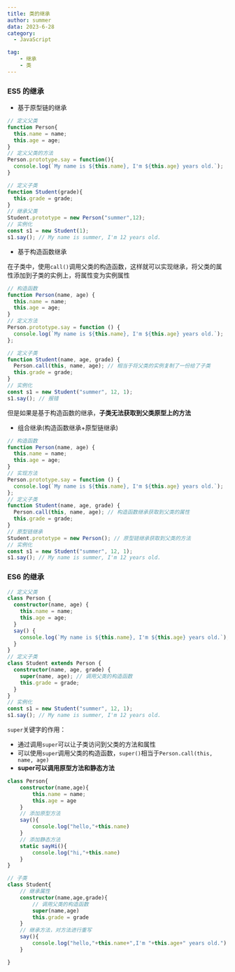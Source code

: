 ```yaml
---
title: 类的继承
author: summer
data: 2023-6-28
category:
  - JavaScript

tag:
    - 继承
    - 类
---
```


### ES5 的继承

- 基于原型链的继承

```typescript
// 定义父类
function Person{
  this.name = name;
  this.age = age;
}
// 定义父类的方法
Person.prototype.say = function(){
  console.log(`My name is ${this.name}, I'm ${this.age} years old.`);
}

// 定义子类
function Student(grade){
  this.grade = grade;
}
// 继承父类
Student.prototype = new Person("summer",12);
// 实例化
const s1 = new Student(1);
s1.say(); // My name is summer, I'm 12 years old.
```

- 基于构造函数继承

在子类中，使用`call()`调用父类的构造函数，这样就可以实现继承，将父类的属性添加到子类的实例上，将属性变为实例属性

```typescript
// 构造函数
function Person(name, age) {
  this.name = name;
  this.age = age;
}
// 定义方法
Person.prototype.say = function () {
  console.log(`My name is ${this.name}, I'm ${this.age} years old.`);
};

// 定义子类
function Student(name, age, grade) {
  Person.call(this, name, age); // 相当于将父类的实例复制了一份给了子类
  this.grade = grade;
}
// 实例化
const s1 = new Student("summer", 12, 1);
s1.say(); // 报错
```

但是如果是基于构造函数的继承，**子类无法获取到父类原型上的方法**

- 组合继承(构造函数继承+原型链继承)

```typescript
// 构造函数
function Person(name, age) {
  this.name = name;
  this.age = age;
}
// 实现方法
Person.prototype.say = function () {
  console.log(`My name is ${this.name}, I'm ${this.age} years old.`);
};
// 定义子类
function Student(name, age, grade) {
  Person.call(this, name, age); // 构造函数继承获取到父类的属性
  this.grade = grade;
}
// 原型链继承
Student.prototype = new Person(); // 原型链继承获取到父类的方法
// 实例化
const s1 = new Student("summer", 12, 1);
s1.say(); // My name is summer, I'm 12 years old.
```

### ES6 的继承

```typescript
// 定义父类
class Person {
  constructor(name, age) {
    this.name = name;
    this.age = age;
  }
  say() {
    console.log(`My name is ${this.name}, I'm ${this.age} years old.`);
  }
}
// 定义子类
class Student extends Person {
  constructor(name, age, grade) {
    super(name, age); // 调用父类的构造函数
    this.grade = grade;
  }
}
// 实例化
const s1 = new Student("summer", 12, 1);
s1.say(); // My name is summer, I'm 12 years old.
```

`super`关键字的作用：
- 通过调用`super`可以让子类访问到父类的方法和属性
- 可以使用`super`调用父类的构造函数，`super()`相当于`Person.call(this, name, age)`
- **super可以调用原型方法和静态方法**

```typescript
class Person{
    constructor(name,age){
        this.name = name;
        this.age = age
    }
    // 添加原型方法
    say(){
        console.log("hello,"+this.name)
    }
    // 添加静态方法
    static sayHi(){
        console.log("hi,"+this.name)
    }
}

// 子类
class Student{
    // 继承属性
    constructor(name,age,grade){
        // 调用父类的构造函数
        super(name,age)
        this.grade = grade
    }
    // 继承方法，对方法进行重写
    say(){
        console.log("hello,"+this.name+",I'm "+this.age+" years old.")
    }

}
```
